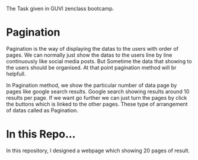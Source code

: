 
The Task given in GUVI zenclass bootcamp. 
# Pagination
Pagination is the way of displaying the datas to the users with order of pages. We can normally just show the datas to the users line by line continuously like social media posts. But Sometime the data that showing to the users should be organised. At that point pagination method will br helpfull. 

In Pagination method, we show the particular number of data page by pages like google search results. Google search showing results around 10 results per page. If we want go further we can just turn the pages by click the buttons which is linked to the other pages. These type of arrangement of datas called as Pagination.

# In this Repo...

In this repository, I designed a webpage which showing 20 pages of result. 

